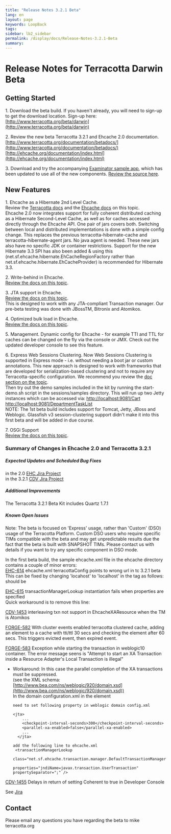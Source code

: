 ```yaml
---
title: "Release Notes 3.2.1 Beta"
lang: en
layout: page
keywords: LoopBack
tags:
sidebar: lb2_sidebar
permalink: /display/docs/Release-Notes-3.2.1-Beta
summary:
---
```


# Release Notes for Terracotta Darwin Beta

## Getting Started

1\. Download the beta build. If you haven't already, you will need to sign-up to get the download location. Sign-up here: [http://www.terracotta.org/beta/darwin](http://www.terracotta.org/beta/darwin)

2\. Review the new beta Terracotta 3.2.1 and Ehcache 2.0 documentation. [http://www.terracotta.org/documentation/betadocs/](http://www.terracotta.org/documentation/betadocs/) [http://ehcache.org/documentation/index.html](http://ehcache.org/documentation/index.html)

3\. Download and try the accompanying [Examinator sample app](http://www.terracotta.org/dl/oss-download-destination?name=examinator-1.3.1-SNAPSHOT.tar.gz&bucket=TCreleases&file=examinator-1.3.1-SNAPSHOT.tar.gz), which has been updated to use all of the new components. [Review the source here](http://www.terracotta.org/dl/oss-download-destination?name=examinator-sources.jar&bucket=TCreleases&file=examinator-sources.jar).

## New Features

1\. Ehcache as a Hibernate 2nd Level Cache.  
Review the [Terracotta docs](http://www.terracotta.org/documentation/betadocs/beta-documentation-4.html#410647608_pgfId-1044971) and the [Ehcache docs](http://ehcache.org/documentation/hibernate.html) on this topic.  
Ehcache 2.0 now integrates support for fully coherent distributed caching as a Hibernate Second-Level Cache, as well as for caches accessed directly through the Ehcache API. One pair of jars covers both. Switching between local and distributed implementations is done with a simple config change. This replaces the previous terracotta-hibernate-cache and terracotta-hibernate-agent jars. No java agent is needed. These new jars also have no specific JDK or container restrictions. Support for the new Hibernate 3.3 SPI has also been added & using this (net.sf.ehcache.hibernate.EhCacheRegionFactory rather than net.sf.ehcache.hibernate.EhCacheProvider) is recommended for Hibernate 3.3.

2\. Write-behind in Ehcache.  
[Review the docs on this topic](http://ehcache.org/documentation/write_through_caching.html).

3\. JTA support in Ehcache.  
[Review the docs on this topic](http://www.terracotta.org/documentation/betadocs/beta-documentation-3.html#50638876_pgfId-1233696).  
This is designed to work with any JTA-compliant Transaction manager. Our pre-beta testing was done with JBossTM, Bitronix and Atomikos.

4\. Optimized bulk load in Ehcache.  
[Review the docs on this topic](http://ehcache.org/documentation/bulk_loading.html).

5\. Management. Dynamic config for Ehcache - for example TTI and TTL for caches can be changed on the fly via the console or JMX. Check out the updated developer console to see this feature.

6\. Express Web Sessions Clustering. Now Web Sessions Clustering is supported in Express mode - i.e. without needing a boot jar or custom annotations. This new approach is designed to work with frameworks that are developed for serialization-based clustering and not to require any Terracotta-specific configuration. We recommend you review the [doc section on the topic](http://www.terracotta.org/documentation/betadocs/beta-documentation-8.html#410982760_pgfId-1010089).  
Then try out the demo samples included in the kit by running the start-demo.sh script in the sessions/samples directory. This will run up two Jetty instances which can be accessed via: [http://localhost:9081/Cart](http://localhost:9081/Cart) [http://localhost:9081/DepartmentTaskList](http://localhost:9081/DepartmentTaskList)  
NOTE: The 1st beta build includes support for Tomcat, Jetty, JBoss and Weblogic. Glassfish v3 session-clustering support didn't make it into this first beta and will be added in due course.

7\. OSGi Support  
[Review the docs on this topic](http://www.terracotta.org/documentation/betadocs/beta-documentation-3.html#50638876_pgfId-1233696).

### Summary of Changes in Ehcache 2.0 and Terracotta 3.2.1

##### Expected Updates and Scheduled Bug Fixes

in the 2.0 [EHC Jira Project](http://jira.terracotta.org/jira/browse/EHC?report=com.atlassian.jira.plugin.system.project:roadmap-panel)  
in the 3.2.1 [CDV Jira Project](http://jira.terracotta.org/jira/browse/CDV?report=com.atlassian.jira.plugin.system.project:roadmap-panell)

##### Additional Improvements

The Terracotta 3.2.1 Beta Kit includes Quartz 1.7.1

##### Known Open Issues

Note: The beta is focused on 'Express' usage, rather than 'Custom' (DSO) usage of the Terracotta Platform. Custom DSO users who require specific TIMs compatible with the beta and may get unpredictable results due the fact that the beta is built with SNAPSHOT TIMs. Please contact us with details if you want to try any specific component in DSO mode.

In the first beta build, the sample ehcache.xml file in the ehcache directory contains a couple of minor errors:  
[EHC-614](https://jira.terracotta.org/jira/browse/EHC-614) ehcache.xml terracottaConfig points to wrong url in tc 3.2.1 beta  
This can be fixed by changing 'locahost' to 'localhost' in the <terracottaConfig> tag as follows:  
<terracottaConfig url="locahost:9510"/> should be <terracottaConfig url="localhost:9510"/>

[EHC-615](https://jira.terracotta.org/jira/browse/EHC-615) transactionManagerLookup instantiation fails when properties are specified  
Quick workaround is to remove this line:  
<transactionManagerLookup class="net.sf.ehcache.transaction.manager.DefaultTransactionManagerLookup" properties="" propertySeparator=":"/>

[CDV-1453](https://jira.terracotta.org/jira/browse/CDV-1453) interleaving txn not support in EhcacheXAResource when the TM is Atomikos

[FORGE-582](https://jira.terracotta.org/jira/browse/FORGE-582) With cluster events enabled terracotta clustered cache, adding an element to a cache with tti/ttl 30 secs and checking the element after 60 secs. This triggers evicted event, then expired event.

[FORGE-583](http://jira.terracotta.org/jira/browse/FORGE-583) Exception while starting the transaction in weblogic10 container. The error message seens is "Attempt to start an XA Transaction inside a Resource Adapter's Local Transaction is illegal"

*   Workaround: In this case the parallel completion of the XA transactions must be suppressed.  
    (see the XML schema: [http://www.bea.com/ns/weblogic/920/domain.xsd](http://www.bea.com/ns/weblogic/920/domain.xsd))  
    In the domain configuration.xml in the <jtaType> element

    ```
    need to set following property in weblogic domain config.xml 

    <jta> 
        ... 
        <checkpoint-interval-seconds>300</checkpoint-interval-seconds> 
        <parallel-xa-enabled>false</parallel-xa-enabled> 
        ... 
      </jta> 

    add the following line to ehcache.xml 
     <transactionManagerLookup 
                    class="net.sf.ehcache.transaction.manager.DefaultTransactionManagerLookup" 
                    properties="jndiName=javax.transaction.UserTransaction" propertySeparator=";" />
    ```

[CDV-1455](http://jira.terracotta.org/jira/browse/CDV-1455) Delays in return of setting Coherent to true in Developer Console

See [Jira](http://jira.terracotta.org/jira/secure/IssueNavigator.jspa?reset=true&mode=hide&sorter/order=DESC&sorter/field=priority&resolution=-1&pid=10280&fixfor=10813)

## Contact

Please email any questions you have regarding the beta to mike <at> terracotta.org

